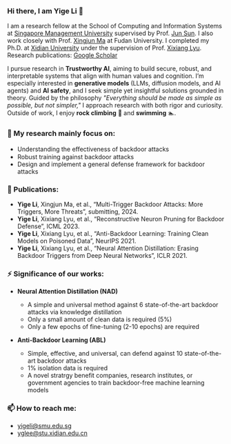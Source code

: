 ### Hi there, I am Yige Li 👋

I am a research fellow at the School of Computing and Information Systems at [Singapore Management University](https://www.smu.edu.sg/) supervised by Prof. [Jun Sun](https://scholar.google.com/citations?user=DVsEyn0AAAAJ&hl=zh-CN). I also work closely with Prof. [Xingjun Ma](https://scholar.google.com/citations?user=XQViiyYAAAAJ&hl=zh-CN) at Fudan University. I completed my Ph.D. at [Xidian University](https://www.xidian.edu.cn/) under the supervision of Prof. [Xixiang Lyu](https://web.xidian.edu.cn/xxlv/).  Research publications: [Google Scholar](https://scholar.google.com/citations?user=h0cS2nQAAAAJ&hl=zh-EN)

I pursue research in **Trustworthy AI**, aiming to build secure, robust, and interpretable systems that align with human values and cognition.  I’m especially interested in **generative models** (LLMs, diffusion models, and AI agents) and **AI safety**, and I seek simple yet insightful solutions grounded in theory. Guided by the philosophy *"Everything should be made as simple as possible, but not simpler,"* I approach research with both rigor and curiosity. Outside of work, I enjoy **rock climbing** 🧗 and **swimming** 🏊.


### 🔭 My research mainly focus on:

- Understanding the eﬀectiveness of backdoor attacks
- Robust training against backdoor attacks
- Design and implement a general defense framework for backdoor attacks

<!-- ### 🤔 My Internship Experience:

- Beijing Samsung Electronics Research Institute (*2018.06-2018.09*)
  - Review study on model lightweight methods
  - Lightweight face detection based on MtCNN
- Beijing Thunder R&D Center (*2018.03-2018.06*)
  - Large-scale video retrieval based on perceptual hash
  - Web video annotation tool development -->

### 🌱 Publications:  

- **Yige Li**, Xingjun Ma, et al., “Multi-Trigger Backdoor Attacks: More Triggers, More Threats”, submitting, 2024. 
- **Yige Li**, Xixiang Lyu, et al., “Reconstructive Neuron Pruning for Backdoor Defense”, ICML 2023.  
- **Yige Li**, Xixiang Lyu, et al., “Anti-Backdoor Learning: Training Clean Models on Poisoned Data”, NeurIPS 2021.
- **Yige Li**, Xixiang Lyu, et al., “Neural Attention Distillation: Erasing Backdoor Triggers from Deep Neural Networks”, ICLR 2021.
<!-- - 张煜，吕锡香，邹宇聪， **李一戈**，“基于生成对抗网络的文本序列数据集脱敏”，网络安全学报， 2020.
- 田家会，吕锡香，邹仁朋， **李一戈**，“一种联邦学习中的公平资源分配方案”，计算机研究与发展， 2021. -->

### ⚡ Significance of our works:

- **Neural Attention Distillation (NAD)**
  - A simple and universal method against 6 state-of-the-art backdoor attacks via knowledge distillation
  - Only a small amount of clean data is required (5%)
  - Only a few epochs of fine-tuning (2-10 epochs) are required

- **Anti-Backdoor Learning (ABL)**
  - Simple, effective, and universal, can defend against 10 state-of-the-art backdoor attacks
  - 1\% isolation data is required
  - A novel stratrgy benefit companies, research institutes, or government agencies to train backdoor-free machine learning models

### 📫 How to reach me:

- yigeli@smu.edu.sg  
- yglee@stu.xidian.edu.cn  


<!--
**Yige-Li** is a ✨ _special_ ✨ repository because its `README.md` (this file) appears on your GitHub profile.

Here are some ideas to get you started:

- 🔭 I’m currently working on ...
- 🌱 I’m currently learning ...
- 👯 I’m looking to collaborate on ...
- 🤔 I’m looking for help with ...
- 💬 Ask me about ...
- 📫 How to reach me: ...
- 😄 Pronouns: ...
- ⚡ Fun fact: ...
  -->
